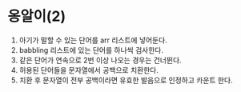 # 옹알이(2)
1. 아기가 말할 수 있는 단어를 arr 리스트에 넣어둔다.
2. babbling 리스트에 있는 단어를 하나씩 검사한다.
3. 같은 단어가 연속으로 2번 이상 나오는 경우는 건너뛴다.
4. 허용된 단어들을 문자열에서 공백으로 치환한다.
5. 치환 후 문자열이 전부 공백이라면 유효한 발음으로 인정하고 카운트 한다.
